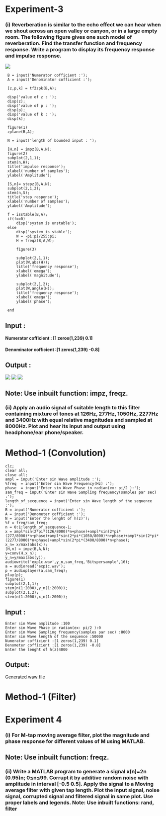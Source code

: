 # Experiment-3
 
### (i) Reverberation is similar to the echo effect we can hear when we shout across an open valley or canyon, or in a large empty room. The following figure gives one such model of reverberation. Find the transfer function and frequency response. Write a program to display its frequency response and impulse response. 
![](Images/Ex_3_1.PNG)

     B = input('Numerator cofficient :');
     A = input('Denominator cofficient :');

     [z,p,k] = tf2zpk(B,A);

     disp('value of z : ');
     disp(z);
     disp('value of p : ');
     disp(p);
     disp('value of k : ');
     disp(k);

     figure(1)
     zplane(B,A);

     N = input('length of bounded input : ');

     [H,n] = impz(B,A,N);
     figure(2)
     subplot(2,1,1);
     stem(n,H);
     title('impulse response');
     xlabel('number of samples');
     ylabel('Amplitude');

     [S,n]= stepz(B,A,N);
     subplot(2,1,2);
     stem(n,S);
     title('step response');
     xlabel('number of samples');
     ylabel('Amplitude');

     f = isstable(B,A);
     if(f==0)
         disp('system is unstable');
     else
         disp('system is stable');
         W = -pi:pi/255:pi;
         H = freqz(B,A,W);

         figure(3)

         subplot(2,1,1);
         plot(W,abs(H));
         title('frequency response');
         xlabel('omega');
         ylabel('magnitude');

         subplot(2,1,2);
         plot(W,angle(H));
         title('frequency response');
         xlabel('omega');
         ylabel('phase');

     end

## Input : 
#### Numerator cofficient : [1 zeros(1,239) 0.1]
#### Denominator cofficient :[1 zeros(1,239) -0.8]

## Output :

![](Images/ex_3_zplane.PNG)
![](Images/Ex_3_impulse_response.PNG)
![](Images/Ex_3_frequency-response.PNG)

## Note: Use inbuilt function: impz, freqz. 
### (ii) Apply an audio signal of suitable length to this filter containing mixture of tones at 126Hz, 277Hz, 1050Hz, 2277Hz and 3400Hz with equal relative magnitudes and sampled at 8000Hz. Plot and hear its input and output using headphone/ear phone/speaker. 
# Method-1 (Convolution)
    clc;
    clear all;
    close all;
    ampl = input('Enter sin Wave amplitude :');
    %freq  = input('Enter sin Wave Frequency(Hz) :');
    phase  = input('Enter sin Wave Phase in radian(ex: pi/2 ):');
    sam_freq = input('Enter sin Wave Sampling frequency(samples par sec) :');
    length_of_secquence = input('Enter sin Wave length of the sequence :');
    B = input('Numerator cofficient :');
    A = input('Denometer cofficient :');
    N = input('Enter the lenght of h(z)');
    %f = freq/sam_freq;
    n = 0:1:length_of_secquence-1;
    x = ampl*sin(2*pi*(126/8000)*n+phase)+ampl*sin(2*pi*(277/8000)*n+phase)+ampl*sin(2*pi*(1050/8000)*n+phase)+ampl*sin(2*pi*(2277/8000)*n+phase)+ampl*sin(2*pi*(3400/8000)*n+phase);
    x_n= x/max(abs(x));
    [H,n] = impz(B,A,N);
    y=conv(H,x_n);
    y_n=y/max(abs(y));
    audiowrite('exp1c.wav',y_n,sam_freq,'Bitspersample',16);
    a = audioread('exp1c.wav');
    p = audioplayer(a,sam_freq);
    play(p);
    figure(1)
    subplot(2,1,1);
    stem(n(1:2000),y_n(1:2000));
    subplot(2,1,2);
    stem(n(1:2000),x_n(1:2000));
## Input : 
    Enter sin Wave amplitude :100
    Enter sin Wave Phase in radian(ex: pi/2 ):0
    Enter sin Wave Sampling frequency(samples par sec) :8000
    Enter sin Wave length of the sequence :50000
    Numerator cofficient :[1 zeros(1,239) 0.1]
    Denometer cofficient :[1 zeros(1,239) -0.8]
    Enter the lenght of h(z)4000
## Output:
[Generated waw file](Exp_3_generated.wav)

# Method-1 (Filter)

# Experiment 4 
### (i) For M-tap moving average filter, plot the magnitude and phase response for different values of M using MATLAB.  
## Note: Use inbuilt function: freqz. 
### (ii) Write a MATLAB program to generate a signal x(n)=2n (0.95)n; 0≤n≤99. Corrupt it by additive random noise with amplitude in interval [-0.5 0.5]. Apply the signal to a Moving average filter with given tap length. Plot the input signal, noise signal, corrupted signal and filtered signal in same plot. Use proper labels and legends. Note: Use inbuilt functions: rand, filter  
 
